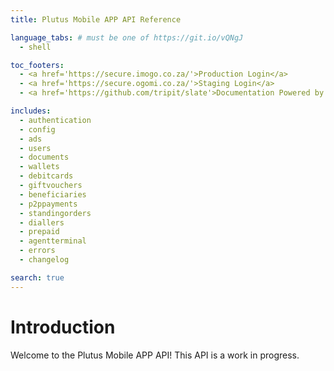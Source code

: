 ```yaml
---
title: Plutus Mobile APP API Reference

language_tabs: # must be one of https://git.io/vQNgJ
  - shell

toc_footers:
  - <a href='https://secure.imogo.co.za/'>Production Login</a>
  - <a href='https://secure.ogomi.co.za/'>Staging Login</a>
  - <a href='https://github.com/tripit/slate'>Documentation Powered by Slate</a>

includes:
  - authentication
  - config
  - ads
  - users
  - documents
  - wallets
  - debitcards
  - giftvouchers
  - beneficiaries
  - p2ppayments
  - standingorders
  - diallers
  - prepaid
  - agentterminal
  - errors
  - changelog

search: true
---
```


# Introduction

Welcome to the Plutus Mobile APP API!  This API is a work in progress.
